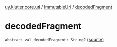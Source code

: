 [uy.klutter.core.uri](../index.md) / [ImmutableUri](index.md) / [decodedFragment](.)


# decodedFragment
`abstract val decodedFragment: String?` [(source)](https://github.com/kohesive/klutter/blob/master/core-jdk6/src/main/kotlin/uy/klutter/core/uri/UriBuilder.kt#L37)


